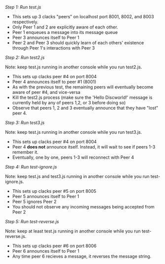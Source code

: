 *Step 1: Run test.js*

* This sets up 3 clacks "peers" on localhost port 8001, 8002, and 8003 respectively.
* Only Peer 1 and 2 are explicitly aware of each other.
* Peer 1 enqueues a message into its message queue
* Peer 3 announces itself to Peer 1
* Peer 2 and Peer 3 should quickly learn of each others' existence through Peer 1's interactions with Peer 3

*Step 2: Run test2.js*

Note: keep test.js running in another console while you run test2.js.

* This sets up clacks peer #4 on port 8004
* Peer 4 announces itself to peer #1 (8001)
* As with the previous test, the remaining peers will eventually become aware of peer #4, and vice-versa
* Kill the test2.js process (make sure the 'Hello Discworld!' message is currently held by any of peers 1,2, or 3 before doing so)
* Observe that peers 1, 2 and 3 eventually announce that they have "lost" peer 4.

*Step 3: Run test3.js*

Note: keep test.js running in another console while you run test3.js.

* This sets up clacks peer #4 on port 8004
* Peer 4 **does not** announce itself. Instead, it will wait to see if peers 1-3 remember it.
* Eventually, one by one, peers 1-3 will reconnect with Peer 4

*Step 4: Run test-ignore.js*

Note: keep test.js and test3.js running in another console while you run test-ignore.js.

* This sets up clacks peer #5 on port 8005
* Peer 5 announces itself to Peer 1
* Peer 5 ignores Peer 2
* You should not observe any incoming messages being accepted from Peer 2

*Step 5: Run test-reverse.js*

Note: keep at least test.js running in another console while you run test-reverse.js.

* This sets up clacks peer #6 on port 8006
* Peer 6 announces itself to Peer 1
* Any time peer 6 recieves a message, it reverses the message string.
